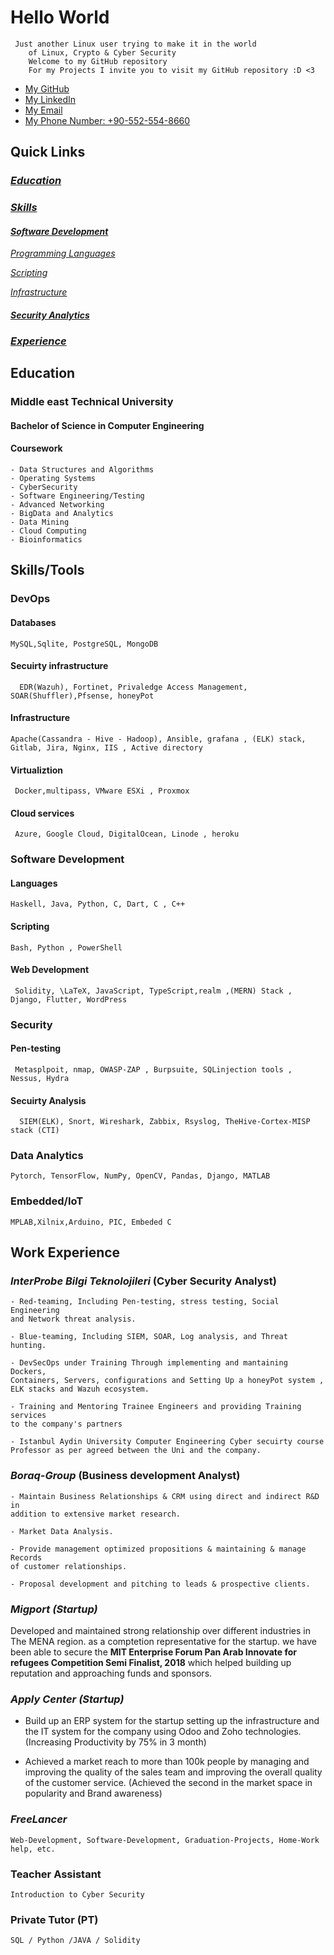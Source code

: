 # Hello World

     Just another Linux user trying to make it in the world
        of Linux, Crypto & Cyber Security
        Welcome to my GitHub repository
        For my Projects I invite you to visit my GitHub repository :D <3

- [My GitHub](https://www.github.com/mohamed9974)
- [My LinkedIn](https://www.linkedin.com/in/mohamedaliamin)
- [My Email](mailto:mohamed.amin@metu.edu.tr)
- [My Phone Number: +90-552-554-8660](tel:+905525548660)

## Quick Links

### [_Education_](README.md#education)

### [_Skills_](README.md#skills/tools)

#### [_Software Development_](README.md#software-development)

[_Programming Languages_](README.md#languages)

[_Scripting_](README.md#scripting)

[_Infrastructure_](README.md#devops)

#### [_Security Analytics_](README.md#security)

### [_Experience_](README.md#Work-Experience)

## Education

### Middle east Technical University

#### Bachelor of Science in Computer Engineering

#### Coursework

    - Data Structures and Algorithms
    - Operating Systems
    - CyberSecurity
    - Software Engineering/Testing
    - Advanced Networking
    - BigData and Analytics
    - Data Mining
    - Cloud Computing
    - Bioinformatics

## Skills/Tools

### DevOps

#### Databases

    MySQL,Sqlite, PostgreSQL, MongoDB

#### Secuirty infrastructure

      EDR(Wazuh), Fortinet, Privaledge Access Management, SOAR(Shuffler),Pfsense, honeyPot

#### Infrastructure

    Apache(Cassandra - Hive - Hadoop), Ansible, grafana , (ELK) stack, Gitlab, Jira, Nginx, IIS , Active directory

#### Virtualiztion

     Docker,multipass, VMware ESXi , Proxmox

#### Cloud services

     Azure, Google Cloud, DigitalOcean, Linode , heroku

### Software Development

#### Languages

    Haskell, Java, Python, C, Dart, C , C++

#### Scripting

    Bash, Python , PowerShell

#### Web Development

     Solidity, \LaTeX, JavaScript, TypeScript,realm ,(MERN) Stack , Django, Flutter, WordPress

### Security

#### Pen-testing

     Metasplpoit, nmap, OWASP-ZAP , Burpsuite, SQLinjection tools , Nessus, Hydra

#### Secuirty Analysis

      SIEM(ELK), Snort, Wireshark, Zabbix, Rsyslog, TheHive-Cortex-MISP stack (CTI)

### Data Analytics

    Pytorch, TensorFlow, NumPy, OpenCV, Pandas, Django, MATLAB

### Embedded/IoT

    MPLAB,Xilnix,Arduino, PIC, Embeded C

## Work Experience

### _InterProbe Bilgi Teknolojileri_ (Cyber Security Analyst)

    - Red-teaming, Including Pen-testing, stress testing, Social Engineering
    and Network threat analysis.

    - Blue-teaming, Including SIEM, SOAR, Log analysis, and Threat hunting.

    - DevSecOps under Training Through implementing and mantaining Dockers,
    Containers, Servers, configurations and Setting Up a honeyPot system ,
    ELK stacks and Wazuh ecosystem.

    - Training and Mentoring Trainee Engineers and providing Training services
    to the company's partners

    - Istanbul Aydin University Computer Engineering Cyber secuirty course
    Professor as per agreed between the Uni and the company.

### _Boraq-Group_ (Business development Analyst)

    - Maintain Business Relationships & CRM using direct and indirect R&D in
    addition to extensive market research.

    - Market Data Analysis.

    - Provide management optimized propositions & maintaining & manage Records
    of customer relationships.

    - Proposal development and pitching to leads & prospective clients.

### _Migport (Startup)_

Developed and maintained strong relationship over different industries
in The MENA region. as a comptetion representative for the startup. we
have been able to secure the **MIT Enterprise Forum Pan Arab Innovate
for refugees Competition Semi Finalist, 2018** which helped building up
reputation and approaching funds and sponsors.

### _Apply Center (Startup)_

- Build up an ERP system for the startup setting up the infrastructure and
  the IT system for the company using Odoo and Zoho
  technologies.(Increasing Productivity by 75% in 3 month)

- Achieved a market reach to more than 100k people by managing and
  improving the quality of the sales team and improving the overall
  quality of the customer service. (Achieved the second in the market
  space in popularity and Brand awareness)

### _FreeLancer_

    Web-Development, Software-Development, Graduation-Projects, Home-Work help, etc.

### Teacher Assistant

    Introduction to Cyber Security

### Private Tutor (PT)

    SQL / Python /JAVA / Solidity
